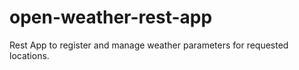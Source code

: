 # open-weather-rest-app
Rest App to register and manage weather parameters for requested locations.
